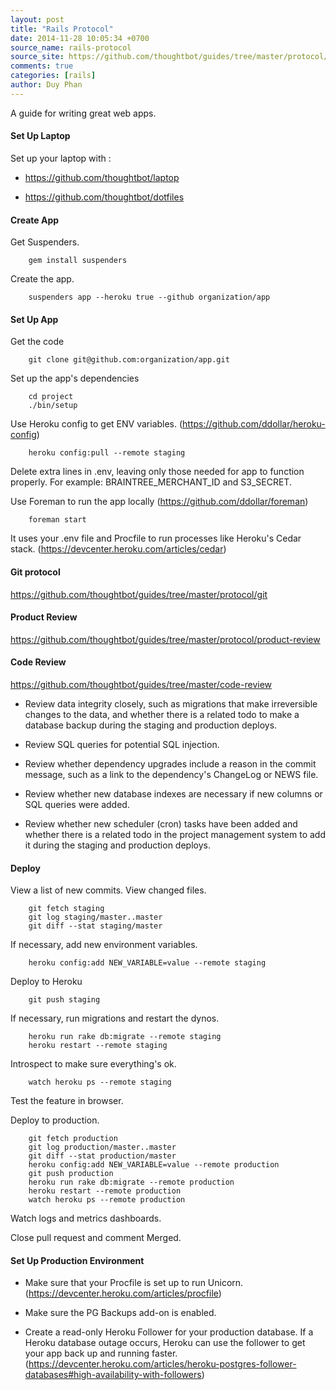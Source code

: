 ```yaml
---
layout: post
title: "Rails Protocol"
date: 2014-11-28 10:05:34 +0700
source_name: rails-protocol
source_site: https://github.com/thoughtbot/guides/tree/master/protocol/rails
comments: true
categories: [rails]
author: Duy Phan 
---
```


A guide for writing great web apps.

#### Set Up Laptop

Set up your laptop with : 

* https://github.com/thoughtbot/laptop 

* https://github.com/thoughtbot/dotfiles

#### Create App

Get Suspenders.

```
	gem install suspenders
```

Create the app.

```
	suspenders app --heroku true --github organization/app
```

#### Set Up App

Get the code 

```
	git clone git@github.com:organization/app.git
```

Set up the app's dependencies

```
	cd project
	./bin/setup
```

Use Heroku config to get ENV variables. (https://github.com/ddollar/heroku-config)

```
	heroku config:pull --remote staging
```

Delete extra lines in .env, leaving only those needed for app to function properly. For example: BRAINTREE_MERCHANT_ID and S3_SECRET.

Use Foreman to run the app locally (https://github.com/ddollar/foreman)

```
	foreman start
```

It uses your .env file and Procfile to run processes like Heroku's Cedar stack. (https://devcenter.heroku.com/articles/cedar)

#### Git protocol

https://github.com/thoughtbot/guides/tree/master/protocol/git

#### Product Review

https://github.com/thoughtbot/guides/tree/master/protocol/product-review

#### Code Review

https://github.com/thoughtbot/guides/tree/master/code-review

* Review data integrity closely, such as migrations that make irreversible changes to the data, and whether there is a related todo to make a database backup during the staging and production deploys.

* Review SQL queries for potential SQL injection.

* Review whether dependency upgrades include a reason in the commit message, such as a link to the dependency's 
ChangeLog or NEWS file.

* Review whether new database indexes are necessary if new columns or SQL queries were added.

* Review whether new scheduler (cron) tasks have been added and whether there is a related todo in the project management system to add it during the staging and production deploys.

#### Deploy 

View a list of new commits. View changed files.

```
	git fetch staging
	git log staging/master..master
	git diff --stat staging/master
```

If necessary, add new environment variables.

```
	heroku config:add NEW_VARIABLE=value --remote staging
```

Deploy to Heroku

```
	git push staging
```

If necessary, run migrations and restart the dynos.

```
	heroku run rake db:migrate --remote staging
	heroku restart --remote staging
```

Introspect to make sure everything's ok.

```
	watch heroku ps --remote staging
```

Test the feature in browser.

Deploy to production.

```
	git fetch production
	git log production/master..master
	git diff --stat production/master
	heroku config:add NEW_VARIABLE=value --remote production
	git push production
	heroku run rake db:migrate --remote production
	heroku restart --remote production
	watch heroku ps --remote production
```

Watch logs and metrics dashboards.

Close pull request and comment Merged.

#### Set Up Production Environment

* Make sure that your Procfile is set up to run Unicorn. (https://devcenter.heroku.com/articles/procfile)

* Make sure the PG Backups add-on is enabled.

* Create a read-only Heroku Follower for your production database. If a Heroku database outage occurs, Heroku can use the follower to get your app back up and running faster. (https://devcenter.heroku.com/articles/heroku-postgres-follower-databases#high-availability-with-followers)

